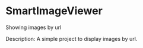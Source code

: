 SmartImageViewer
================

Showing images by url

Description:
A simple project to display images by url.
